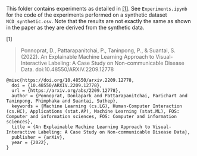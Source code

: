 This folder contains experiments as detailed in [[1]](#1). See `Experiments.ipynb` for the code of the experiments performed on a synthetic dataset `NCD_synthetic.csv`. Note that the results are not exactly the same as shown in the paper as they are derived from the synthetic data.


<a id="1">[1]</a> 
> Ponnoprat, D., Pattarapanitchai, P., Taninpong, P., & Suantai, S. (2022). An Explainable Machine Learning Approach to Visual-Interactive Labeling: A Case Study on Non-communicable Disease Data. doi:10.48550/ARXIV.2209.12778

```
@misc{https://doi.org/10.48550/arxiv.2209.12778,
  doi = {10.48550/ARXIV.2209.12778},
  url = {https://arxiv.org/abs/2209.12778},
  author = {Ponnoprat, Donlapark and Pattarapanitchai, Parichart and Taninpong, Phimphaka and Suantai, Suthep},
  keywords = {Machine Learning (cs.LG), Human-Computer Interaction (cs.HC), Applications (stat.AP), Machine Learning (stat.ML), FOS: Computer and information sciences, FOS: Computer and information sciences},
  title = {An Explainable Machine Learning Approach to Visual-Interactive Labeling: A Case Study on Non-communicable Disease Data},
  publisher = {arXiv},
  year = {2022},
}
```

